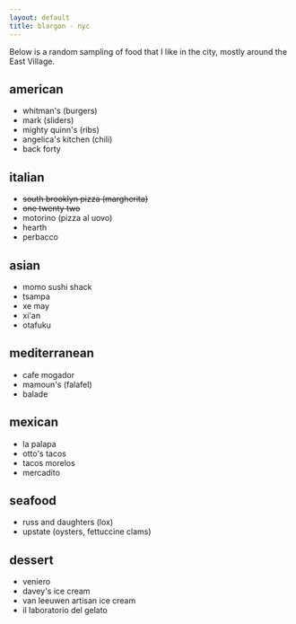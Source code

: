 ```yaml
---
layout: default
title: blargon - nyc
---
```

Below is a random sampling of food that I like in the city, mostly around the East Village.

## american
- whitman's (burgers)
- mark (sliders)
- mighty quinn's (ribs)
- angelica's kitchen (chili)
- back forty

## italian
- ~~south brooklyn pizza (margherita)~~
- ~~one twenty two~~
- motorino (pizza al uovo)
- hearth
- perbacco

## asian
- momo sushi shack
- tsampa
- xe may
- xi'an
- otafuku

## mediterranean
- cafe mogador
- mamoun's (falafel)
- balade

## mexican
- la palapa
- otto's tacos
- tacos morelos
- mercadito

## seafood
- russ and daughters (lox)
- upstate (oysters, fettuccine clams)

## dessert
- veniero 
- davey's ice cream
- van leeuwen artisan ice cream
- il laboratorio del gelato
